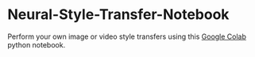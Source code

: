 # Neural-Style-Transfer-Notebook
Perform your own image or video style transfers using this <a href="https://colab.research.google.com/notebooks/welcome.ipynb" target="_blank">Google Colab</a> python notebook.
